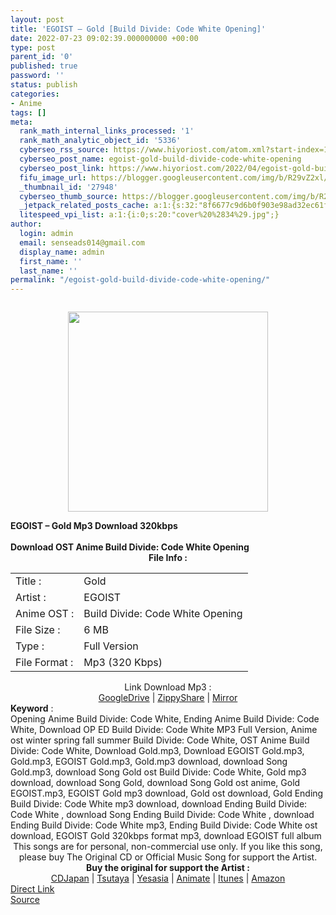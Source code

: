 ```yaml
---
layout: post
title: 'EGOIST – Gold [Build Divide: Code White Opening]'
date: 2022-07-23 09:02:39.000000000 +00:00
type: post
parent_id: '0'
published: true
password: ''
status: publish
categories:
- Anime
tags: []
meta:
  rank_math_internal_links_processed: '1'
  rank_math_analytic_object_id: '5336'
  cyberseo_rss_source: https://www.hiyoriost.com/atom.xml?start-index=1
  cyberseo_post_name: egoist-gold-build-divide-code-white-opening
  cyberseo_post_link: https://www.hiyoriost.com/2022/04/egoist-gold-build-divide-code-white.html
  fifu_image_url: https://blogger.googleusercontent.com/img/b/R29vZ2xl/AVvXsEi_vTQ2TYOfnKadk84ZIDxF1ReCRULH8MVwXDABb5nqqD5tb0g_2rU29aDpxw4dY7_z2xi_CC5argQjFx45t5XjkPM2kFnUVVEbPaGvudlqrcvTi5FnKhRRvgsLyytmYI9O-6sbsmCaUw15VimmTVKq6RJDmeeVWm1RGvD13atV7YHgvbfmMDDnjgft/s320/cover%20%2834%29.jpg
  _thumbnail_id: '27948'
  cyberseo_thumb_source: https://blogger.googleusercontent.com/img/b/R29vZ2xl/AVvXsEi_vTQ2TYOfnKadk84ZIDxF1ReCRULH8MVwXDABb5nqqD5tb0g_2rU29aDpxw4dY7_z2xi_CC5argQjFx45t5XjkPM2kFnUVVEbPaGvudlqrcvTi5FnKhRRvgsLyytmYI9O-6sbsmCaUw15VimmTVKq6RJDmeeVWm1RGvD13atV7YHgvbfmMDDnjgft/s320/cover%20%2834%29.jpg
  _jetpack_related_posts_cache: a:1:{s:32:"8f6677c9d6b0f903e98ad32ec61f8deb";a:2:{s:7:"expires";i:1658620970;s:7:"payload";a:3:{i:0;a:1:{s:2:"id";i:27943;}i:1;a:1:{s:2:"id";i:27633;}i:2;a:1:{s:2:"id";i:27649;}}}}
  litespeed_vpi_list: a:1:{i:0;s:20:"cover%20%2834%29.jpg";}
author:
  login: admin
  email: senseads014@gmail.com
  display_name: admin
  first_name: ''
  last_name: ''
permalink: "/egoist-gold-build-divide-code-white-opening/"
---
```

<div class="separator" style="clear: both;"><a href="https://blogger.googleusercontent.com/img/b/R29vZ2xl/AVvXsEi_vTQ2TYOfnKadk84ZIDxF1ReCRULH8MVwXDABb5nqqD5tb0g_2rU29aDpxw4dY7_z2xi_CC5argQjFx45t5XjkPM2kFnUVVEbPaGvudlqrcvTi5FnKhRRvgsLyytmYI9O-6sbsmCaUw15VimmTVKq6RJDmeeVWm1RGvD13atV7YHgvbfmMDDnjgft/s600/cover%20%2834%29.jpg" style="display: block; padding: 1em 0; text-align: center; "><img alt border="0" data-original-height="600" data-original-width="600" src="{{ site.baseurl }}/assets/2022/07/cover%20%2834%29.jpg" width="320" /></a></div>
<div class="judulpost">
<b>EGOIST – Gold Mp3 Download 320kbps<br />
<br />
Download OST Anime Build Divide: Code White Opening</b>
</div>
<div class="linkdownload" align="center"><b>File Info : </b></div>
<div class="info2" id="Info">
<table>
<tbody>
<tr>
<td class="tablex">Title :</td>
<td>Gold</td>
</tr>
<tr>
<td class="tablex">Artist :</td>
<td>EGOIST</td>
</tr>
<tr>
<td class="tablex">Anime OST :</td>
<td>Build Divide: Code White Opening</td>
</tr>
<tr>
<td class="tablex">File Size :</td>
<td>6 MB</td>
</tr>
<tr>
<td class="tablex">Type :</td>
<td>Full Version</td>
</tr>
<tr>
<td class="tablex">File Format :</td>
<td>Mp3 (320 Kbps)</td>
</tr>
</tbody>
</table>
</div>
<div style="text-align: center;">
<div class="smokeddl">
<div class="linkdownload">Link Download Mp3 : </div>
<div class="smokeurl">
<a href="https://drive.google.com/file/d/18Y7Gx3l8bOxeJ56JmN2d4_oaIqNAAdpf/view?usp=drivesdk" rel="nofollow noopener" target="_blank">GoogleDrive</a> | <a href="https://www45.zippyshare.com/v/gOWdNF2K/file.html" rel="nofollow noopener" target="_blank">ZippyShare</a> | <a href="https://mir.cr/QVAZSE7N" rel="nofollow noopener" target="_blank">Mirror</a> </div>
</div>
</div>
<div class="keywordz"><b>Keyword</b> :
<div class="tagser">Opening Anime Build Divide: Code White, Ending Anime Build Divide: Code White, Download OP ED Build Divide: Code White MP3 Full Version, Anime ost winter spring fall summer Build Divide: Code White, OST Anime Build Divide: Code White, Download Gold.mp3, Download EGOIST Gold.mp3, Gold.mp3, EGOIST Gold.mp3, Gold.mp3 download, download Song Gold.mp3, download Song Gold ost Build Divide: Code White, Gold mp3 download, download Song Gold, download Song Gold ost anime, Gold EGOIST.mp3, EGOIST Gold mp3 download, Gold ost download, Gold Ending Build Divide: Code White mp3 download, download Ending Build Divide: Code White , download Song Ending Build Divide: Code White , download Ending Build Divide: Code White mp3, Ending Build Divide: Code White ost download, EGOIST Gold 320kbps format mp3, download EGOIST full album</div>
</div>
<div class="buycd" align="center">This songs are for personal, non-commercial use only. If you like this song, please buy The Original CD or Official Music Song for support the Artist.</div>
<div class="buyat" align="center">
<span class="syclons0"><b>Buy the original for support the Artist : </b><br /> <a href="https://www.cdjapan.co.jp/" target="_blank" rel="noopener">CDJapan</a> | <a href="https://shop.tsutaya.co.jp/" target="_blank" rel="noopener">Tsutaya</a> | <a href="https://www.yesasia.com/" target="_blank" rel="noopener">Yesasia</a> | <a href="https://www.animate-onlineshop.jp/" target="_blank" rel="noopener">Animate</a> | <a href="https://www.apple.com/jp/itunes" target="_blank" rel="noopener">Itunes</a> | <a href="https://amazon.co.jp/" target="_blank" rel="noopener">Amazon</a></span></div>
<link rel="stylesheet" href="https://cdnjs.cloudflare.com/ajax/libs/font-awesome/4.7.0/css/font-awesome.min.css" />
<div class="divbtn"> <a href="https://handymansurrender.com/fihup8buzv?key=94550f7ce39444073321dde3b8782f97" class="btn"><i class="fa fa-download"></i> Direct Link</a> <br /><a href="https://www.hiyoriost.com/2022/04/egoist-gold-build-divide-code-white.html">Source</a> </div>

